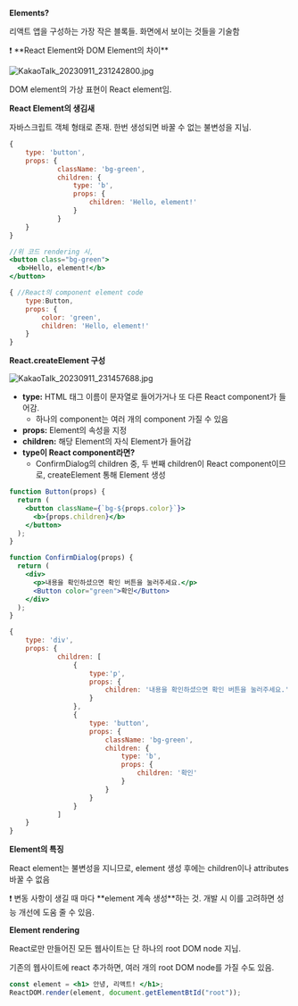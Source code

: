 **Elements?**

리액트 앱을 구성하는 가장 작은 블록들. 화면에서 보이는 것들을 기술함

<aside>
❗ **React Element와 DOM Element의 차이**

![KakaoTalk_20230911_231242800.jpg](https://prod-files-secure.s3.us-west-2.amazonaws.com/7536f4be-19c3-444f-9c8b-180127bfe490/03c62ec5-9068-4e90-8c52-33653b18e020/KakaoTalk_20230911_231242800.jpg)

DOM element의 가상 표현이 React element임.

</aside>

**React Element의 생김새**

자바스크립트 객체 형태로 존재. 한번 생성되면 바꿀 수 없는 불변성을 지님.

```jsx
{
	type: 'button',
	props: {
			className: 'bg-green',
			children: {
				type: 'b',
				props: {
					children: 'Hello, element!'
				}
			}
	}
}
```

```jsx
//위 코드 rendering 시,
<button class="bg-green">
  <b>Hello, element!</b>
</button>
```

```jsx
{ //React의 component element code
	type:Button,
	props: {
		color: 'green',
		children: 'Hello, element!'
	}
}
```

**React.createElement 구성**

![KakaoTalk_20230911_231457688.jpg](https://prod-files-secure.s3.us-west-2.amazonaws.com/7536f4be-19c3-444f-9c8b-180127bfe490/4c1e082d-09b2-4d67-b3bc-f568ba6f4f1b/KakaoTalk_20230911_231457688.jpg)

- **type:** HTML 태그 이름이 문자열로 들어가거나 또 다른 React component가 들어감.
  - 하나의 component는 여러 개의 component 가질 수 있음
- **props:** Element의 속성을 지정
- **children:** 해당 Element의 자식 Element가 들어감
- **type이 React component라면?**
  - ConfirmDialog의 children 중, 두 번째 children이 React component이므로, createElement 통해 Element 생성

```jsx
function Button(props) {
  return (
    <button className={`bg-${props.color}`}>
      <b>{props.children}</b>
    </button>
  );
}

function ConfirmDialog(props) {
  return (
    <div>
      <p>내용을 확인하셨으면 확인 버튼을 눌러주세요.</p>
      <Button color="green">확인</Button>
    </div>
  );
}
```

```jsx
{
	type: 'div',
	props: {
			children: [
				{
					type:'p',
					props: {
						children: '내용을 확인하셨으면 확인 버튼을 눌러주세요.'
					}
				},
				{
					type: 'button',
					props: {
						className: 'bg-green',
						children: {
							type: 'b',
							props: {
								children: '확인'
							}
						}
					}
				}
			]
	}
}
```

**Element의 특징**

React element는 불변성을 지니므로, element 생성 후에는 children이나 attributes 바꿀 수 없음

<aside>
❗ 변동 사항이 생길 때 마다 **element 계속 생성**하는 것.  개발 시 이를 고려하면 성능 개선에 도움 줄 수 있음.

</aside>

**Element rendering**

React로만 만들어진 모든 웹사이트는 단 하나의 root DOM node 지님.

기존의 웹사이트에 react 추가하면, 여러 개의 root DOM node를 가질 수도 있음.

```jsx
const element = <h1> 안녕, 리액트! </h1>;
ReactDOM.render(element, document.getElementBtId("root"));
```
